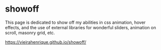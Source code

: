 # showoff

This page is dedicated to show off my abilities in css animation, hover effects, and the use of external libraries for wonderful sliders, animation on scroll, masonry grid, etc.


https://vieirahenrique.github.io/showoff/
